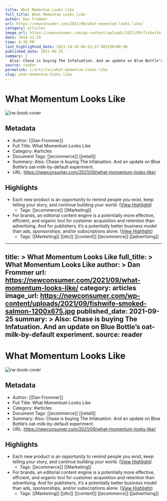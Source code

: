 ```yaml
---
title: What Momentum Looks Like
full_title: What Momentum Looks Like
author: Dan Frommer
url: https://newconsumer.com/2021/09/what-momentum-looks-like/
category: articles
image_url: https://newconsumer.com/wp-content/uploads/2021/09/fishwife-smoked-salmon-1200x675.jpg
date: 2024-12-29
time: 6:39 PM
last_highlighted_date: 2023-10-10 09:21:37.983198+00:00
published_date: 2021-09-25
summary: |
  Also: Chase is buying The Infatuation. And an update on Blue Bottle’s oat-milk-by-default experiment. 
source: reader
permalink: l/articles/what-momentum-looks-like
slug: what-momentum-looks-like
---
```

# What Momentum Looks Like

![rw-book-cover](https://newconsumer.com/wp-content/uploads/2021/09/fishwife-smoked-salmon-1200x675.jpg)

## Metadata
- Author: [[Dan Frommer]]
- Full Title: What Momentum Looks Like
- Category: #articles
- Document Tags: [[ecommerce]] [[retail]] 
- Summary: Also: Chase is buying The Infatuation. And an update on Blue Bottle’s oat-milk-by-default experiment. 
- URL: https://newconsumer.com/2021/09/what-momentum-looks-like/

## Highlights
- Each new product is an opportunity to remind people you exist, keep telling your story, and continue building your world. ([View Highlight](https://read.readwise.io/read/01hcce50nj4wb2szkk330y54qs))
    - Tags: [[ecommerce]] [[Marketing]] 
- For brands, an editorial content engine is a potentially more effective, efficient, and organic tool for customer acquisition and retention than advertising. And for publishers, it’s a potentially better business model than ads, sponsorships, and/or subscriptions alone. ([View Highlight](https://read.readwise.io/read/01hcce8kqgzkzbawnjtrm72ehh))
    - Tags: [[Marketing]] [[dtc]] [[content]] [[ecommerce]] [[advertising]] 


---
title: >
  What Momentum Looks Like
full_title: >
  What Momentum Looks Like
author: >
  Dan Frommer
url: https://newconsumer.com/2021/09/what-momentum-looks-like/
category: articles
image_url: https://newconsumer.com/wp-content/uploads/2021/09/fishwife-smoked-salmon-1200x675.jpg
published_date: 2021-09-25
summary: >
  Also: Chase is buying The Infatuation. And an update on Blue Bottle’s oat-milk-by-default experiment. 
source: reader
---
# What Momentum Looks Like

![rw-book-cover](https://newconsumer.com/wp-content/uploads/2021/09/fishwife-smoked-salmon-1200x675.jpg)

## Metadata
- Author: [[Dan Frommer]]
- Full Title: What Momentum Looks Like
- Category: #articles
- Document Tags: [[ecommerce]] [[retail]] 
- Summary: Also: Chase is buying The Infatuation. And an update on Blue Bottle’s oat-milk-by-default experiment. 
- URL: https://newconsumer.com/2021/09/what-momentum-looks-like/

## Highlights
- Each new product is an opportunity to remind people you exist, keep telling your story, and continue building your world. ([View Highlight](https://read.readwise.io/read/01hcce50nj4wb2szkk330y54qs))
    - Tags: [[ecommerce]] [[Marketing]] 
- For brands, an editorial content engine is a potentially more effective, efficient, and organic tool for customer acquisition and retention than advertising. And for publishers, it’s a potentially better business model than ads, sponsorships, and/or subscriptions alone. ([View Highlight](https://read.readwise.io/read/01hcce8kqgzkzbawnjtrm72ehh))
    - Tags: [[Marketing]] [[dtc]] [[content]] [[ecommerce]] [[advertising]] 



